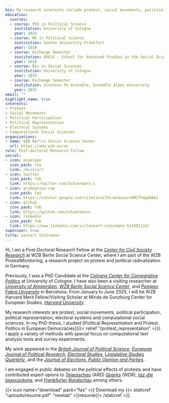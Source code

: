 ```yaml
---
bio: My research interests include protest, social movements, political participation, political representation, electoral systems and computational social sciences.
education:
  courses:
  - course: PhD in Political Science
    institution: University of Cologne
    year: 2023
  - course: MA in Political Science
    institution: Goethe University Frankfurt
    year: 2019
  - course: Exchange Semester
    institution: EHESS - School for Advanced Studies in the Social Sciences Paris
    year: 2018
  - course: BSc in Social Sciences
    institution: University of Cologne
    year: 2016
  - course: Exchange Semester
    institution: Sciences Po Grenoble, Grenoble Alpes University
    year: 2015
email: ""
highlight_name: true
interests:
- Protest
- Social Movements
- Political Participation 
- Political Representation
- Electoral Systems
- Computational Social Sciences
organizations:
- name: WZB Berlin Social Science Center
  url: https://www.wzb.eu/en
role: Post-Doctoral Research Fellow
social:
- icon: envelope
  icon_pack: fas
  link: /#contact
- icon: twitter
  icon_pack: fab
  link: https://twitter.com/Schuermann_L
- icon: graduation-cap
  icon_pack: fas
  link: https://scholar.google.com/citations?hl=en&user=KMCTS4gAAAAJ
- icon: github
  icon_pack: fab
  link: https://github.com/schuermannL
- icon: linkedin
  icon_pack: fab
  link: https://www.linkedin.com/in/lennart-schürmann-521802124/
superuser: true
title: Lennart Schürmann
---
```


Hi, I am a Post-Doctoral Research Fellow at the [_Center for Civil Society Research_](https://www.wzb.eu/en/research/dynamics-of-political-systems/center-for-civil-society-research) at WZB Berlin Social Science Center, where I am part of the WZB ProtestMonitoring, a research project on protest and political radicalization in Germany. 

Previously, I was a PhD Candidate at the [_Cologne Center for Comparative Politics_](https://cccp.uni-koeln.de/en/) at University of Cologne. I have also been a visiting researcher at [_University of Amsterdam_](https://www.uva.nl/en), [_WZB Berlin Social Science Center_](https://www.wzb.eu/en), and [_Pompeu Fabra University_](https://www.upf.edu) in Barcelona. From January to June 2025, I will be WZB Harvard Merit Fellow/Visiting Scholar at Minda de Gunzburg Center for European Studies, [_Harvard University_](https://ces.fas.harvard.edu).

My research interests are protest, social movements, political participation, political representation, electoral systems and computational social sciences. In my PhD thesis, I studied [Political Representation and Protest Politics in European Democracies]({{< relref "/protest_representation" >}}). I apply a variety of methods with special focus on computational text analysis tools and survey experiments.

My work appeared in the [_British Journal of Political Science_](https://doi.org/10.1017/S0007123423000169), [_European Journal of Political Research_](https://doi.org/10.1111/1475-6765.12704), [_Electoral Studies_](https://doi.org/10.1016/j.electstud.2022.102575), [_Legislative Studies Quarterly_](https://doi.org/10.1111/lsq.12379), and the [_Journal of Elections, Public Opinion and Parties_](https://doi.org/10.1080/17457289.2023.2189729). 

I am engaged in public debates on the political effects of protests and have contributed expert opions to [_Tagesschau_](https://www.tagesschau.de/inland/gesellschaft/fridays-for-future-244.html) (ARD) [_Quarks_](https://www.instagram.com/p/Cxmf-IHKDoX/) (WDR), [_taz-die tageszeitung_](https://taz.de/Klimastreik-von-Fridays-und-Verdi/!5995664/), and [_Frankfurter Rundschau_](https://www.fr.de/politik/verdi-und-fridays-for-future-warnstreiks-in-mehr-als-70-staedten-92865052.html) among others.



{{< icon name="download" pack="fas" >}} Download my {{< staticref "uploads/resume.pdf" "newtab" >}}resumé{{< /staticref >}}.
